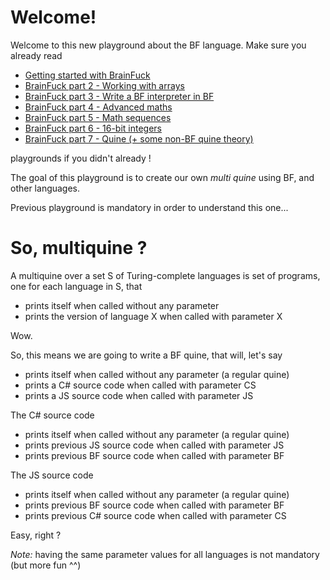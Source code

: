 # Welcome!

Welcome to this new playground about the BF language. Make sure you already read 
* [Getting started with BrainFuck](https://tech.io/playgrounds/50426/getting-started-with-brainfuck/welcome)
* [BrainFuck part 2 - Working with arrays](https://tech.io/playgrounds/50443/brainfuck-part-2---working-with-arrays/welcome)
* [BrainFuck part 3 - Write a BF interpreter in BF](https://www.codingame.com/playgrounds/50446/brainfuck-part-3---write-a-bf-interpreter-in-bf/welcome)
* [BrainFuck part 4 - Advanced maths](https://www.codingame.com/playgrounds/50446/brainfuck-part-3---write-a-bf-interpreter-in-bf/welcome)
* [BrainFuck part 5 - Math sequences](https://www.codingame.com/playgrounds/50478/brainfuck-part-5---math-sequences/welcome)
* [BrainFuck part 6 - 16-bit integers](https://www.codingame.com/playgrounds/50482/brainfuck-part-6---16-bit-integers/be-smart)
* [BrainFuck part 7 - Quine (+ some non-BF quine theory)]()

playgrounds if you didn't already !

The goal of this playground is to create our own _multi quine_ using BF, and other languages.

Previous playground is mandatory in order to understand this one...

# So, multiquine ?

A multiquine over a set S of Turing-complete languages is set of programs, one for each language in S, that
* prints itself when called without any parameter
* prints the version of language X when called with parameter X

Wow.

So, this means we are going to write a BF quine, that will, let's say
* prints itself when called without any parameter (a regular quine)
* prints a C# source code when called with parameter CS
* prints a JS source code when called with parameter JS

The C# source code
* prints itself when called without any parameter (a regular quine)
* prints previous JS source code when called with parameter JS
* prints previous BF source code when called with parameter BF

The JS source code
* prints itself when called without any parameter (a regular quine)
* prints previous BF source code when called with parameter BF
* prints previous C# source code when called with parameter CS

Easy, right ?

_Note:_ having the same parameter values for all languages is not mandatory (but more fun ^^)

